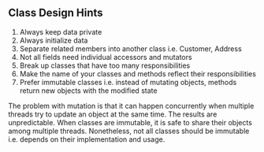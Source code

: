 ## Class Design Hints

1. Always keep data private
2. Always initialize data
3. Separate related members into another class i.e. Customer, Address
4. Not all fields need individual accessors and mutators
5. Break up classes that have too many responsibilities
6. Make the name of your classes and methods reflect their responsibilities
7. Prefer immutable classes i.e. instead of mutating objects, methods return new objects with the modified state

The problem with mutation is that it can happen concurrently when multiple threads try to update an object at the same time. The results are unpredictable. When classes are immutable, it is safe to share their objects among multiple threads. Nonetheless, not all classes should be immutable i.e. depends on their implementation and usage.
